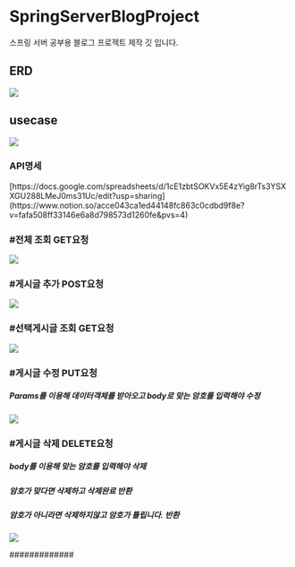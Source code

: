 # SpringServerBlogProject
스프링 서버 공부용 블로그 프로젝트 제작 깃 입니다.

<h2>ERD</h2>
<img src="https://github.com/skah1061/SpringServerBlogProject/assets/81159848/aaaf2618-a4ed-4d5e-9e20-1859d41e4956">
<h2>usecase</h2>

<img src ="https://github.com/skah1061/SpringServerBlogProject/assets/81159848/184368a1-93c8-4d03-8af4-b23e57309d50">

<h3>API명세</h3>
[https://docs.google.com/spreadsheets/d/1cE1zbtSOKVx5E4zYig8rTs3YSXXGU288LMeJ0ms31Uc/edit?usp=sharing](https://www.notion.so/acce043ca1ed44148fc863c0cdbd9f8e?v=fafa508ff33146e6a8d798573d1260fe&pvs=4)

<h3>#전체 조회 GET요청</h3>
<img src="https://github.com/skah1061/SpringServerBlogProject/assets/81159848/4201038b-59b5-4de5-9d2e-10defbedbad1">

<h3>#게시글 추가 POST요청</h3>
<img src="https://github.com/skah1061/SpringServerBlogProject/assets/81159848/a5804f4e-1557-4f4e-adc3-a1c8077d768b">

<h3>#선택게시글 조회 GET요청</h3>
<img src="https://github.com/skah1061/SpringServerBlogProject/assets/81159848/00a11db2-771a-4e99-9def-56f1a1c031f9">

<h3>#게시글 수정 PUT요청</h3>
<h5>Params를 이용해 데이터객체를 받아오고 body로 맞는 암호를 입력해야 수정</h5>
<img src="https://github.com/skah1061/SpringServerBlogProject/assets/81159848/543220db-38b6-48fc-a7dc-30380a56afb8">

<h3>#게시글 삭제 DELETE요청</h3>
<h5>body를 이용해 맞는 암호를 입력해야 삭제</h5>
<h5>암호가 맞다면 삭제하고 삭제완료 반환</h5>
<h5>암호가 아니라면 삭제하지않고 암호가 틀립니다. 반환</h5>
<img src="https://github.com/skah1061/SpringServerBlogProject/assets/81159848/2677b01e-367e-496a-bad0-7c2ec734f869">

#############
